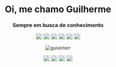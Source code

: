 <h1 align="center">Oi, me chamo Guilherme</h1>
<h3 align="center">Sempre em busca de conhecimento</h3>

<p align="center"><img src="https://konpa.github.io/devicon/devicon.git/icons/react/react-original-wordmark.svg" alt="react" width="20" height="20"/> <img src="https://konpa.github.io/devicon/devicon.git/icons/css3/css3-original-wordmark.svg" alt="css3" width="20" height="20"/> <img src="https://konpa.github.io/devicon/devicon.git/icons/html5/html5-original-wordmark.svg" alt="html5" width="20" height="20"/> <img src="https://konpa.github.io/devicon/devicon.git/icons/javascript/javascript-original.svg" alt="javascript" width="20" height="20"/> <img src="https://konpa.github.io/devicon/devicon.git/icons/typescript/typescript-original.svg" alt="typescript" width="20" height="20"/> <img src="https://konpa.github.io/devicon/devicon.git/icons/nodejs/nodejs-original-wordmark.svg" alt="nodejs" width="20" height="20"/></p><p align="center">  
<img src="https://github-readme-stats.vercel.app/api?username=guivictorr&show_icons=true" alt="guivictorr" /></p>


<p align="center">
<a href="https://codepen.io/guifx" target="blank"><img align="center" src="https://cdn.jsdelivr.net/npm/simple-icons@3.0.1/icons/codepen.svg" alt="guifx" height="20" width="20" /></a>
<a href="https://twitter.com/ounicogui" target="blank"><img align="center" src="https://cdn.jsdelivr.net/npm/simple-icons@3.0.1/icons/twitter.svg" alt="ounicogui" height="20" width="20" /></a>
<a href="https://linkedin.com/in/guilherme-victor-b33692195" target="blank"><img align="center" src="https://cdn.jsdelivr.net/npm/simple-icons@3.0.1/icons/linkedin.svg" alt="guilherme-victor-b33692195" height="20" width="20" /></a>
<a href="https://instagram.com/guiivic" target="blank"><img align="center" src="https://cdn.jsdelivr.net/npm/simple-icons@3.0.1/icons/instagram.svg" alt="guiivic" height="20" width="20" /></a>
</p>
